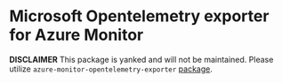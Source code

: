 # Microsoft Opentelemetry exporter for Azure Monitor

**DISCLAIMER** This package is yanked and will not be maintained. Please utilize `azure-monitor-opentelemetry-exporter` [package](https://pypi.org/project/azure-monitor-opentelemetry-exporter/).
